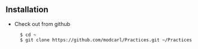 Installation
--------------------------------------------------

* Check out from github

        $ cd ~
        $ git clone https://github.com/modcarl/Practices.git ~/Practices

